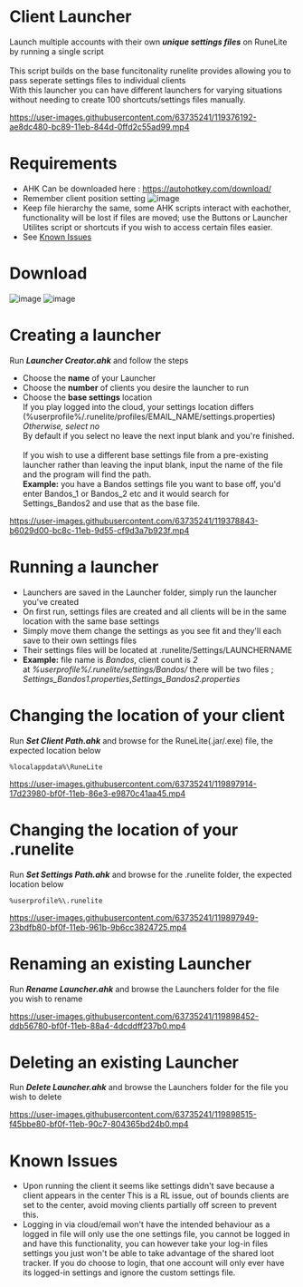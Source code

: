 # Client Launcher
Launch multiple accounts with their own ***unique settings files*** on RuneLite by running a single script<br/><br/>
This script builds on the base funcitonality runelite provides allowing you to pass seperate settings files to individual clients<br/>
With this launcher you can have different launchers for varying situations without needing to create 100 shortcuts/settings files manually.

https://user-images.githubusercontent.com/63735241/119376192-ae8dc480-bc89-11eb-844d-0ffd2c55ad99.mp4

# Requirements
* AHK Can be downloaded here : https://autohotkey.com/download/
* Remember client position setting ![image](https://user-images.githubusercontent.com/63735241/119899297-f1ad9900-bf10-11eb-90a7-09d7bcac65b9.png)
* Keep file hierarchy the same, some AHK scripts interact with eachother, functionality will be lost if files are moved; use the Buttons or Launcher Utilites script or shortcuts if you wish to access certain files easier.
* See [Known Issues](#known-issues)

# Download
![image](https://user-images.githubusercontent.com/63735241/119900454-8b297a80-bf12-11eb-9426-f20035bc15b2.png)
![image](https://user-images.githubusercontent.com/63735241/119900867-173ba200-bf13-11eb-995b-a6f616cbf318.png)


# Creating a launcher

Run ***Launcher Creator.ahk*** and follow the steps<br/>
* Choose the **name** of your Launcher<br/>
* Choose the **number** of clients you desire the launcher to run<br/>
* Choose the **base settings** location<br/>
If you play logged into the cloud, your settings location differs (%userprofile%/.runelite/profiles/EMAIL_NAME/settings.properties)<br/>
*Otherwise, select no*<br/>
By default if you select no leave the next input blank and you're finished.<br/><br/>
If you wish to use a different base settings file from a pre-existing launcher rather than leaving the input blank, input the name of the file and the program will find the path.<br/>
**Example:** you have a Bandos settings file you want to base off, you'd enter Bandos_1 or Bandos_2 etc and it would search for Settings_Bandos2 and use that as the base file.
	
https://user-images.githubusercontent.com/63735241/119378843-b6029d00-bc8c-11eb-9d55-cf9d3a7b923f.mp4

# Running a launcher
* Launchers are saved in the Launcher folder, simply run the launcher you've created<br/>
* On first run, settings files are created and all clients will be in the same location with the same base settings<br/>
* Simply move them change the settings as you see fit and they'll each save to their own settings files<br/>
* Their settings files will be located at .runelite/Settings/LAUNCHERNAME<br/>
* **Example:** file name is *Bandos*, client count is *2*<br/> at *%userprofile%/.runelite/settings/Bandos/* there will be two files ; *Settings_Bandos1.properties*,*Settings_Bandos2.properties*<br/>

# Changing the location of your client
Run ***Set Client Path.ahk*** and browse for the RuneLite(.jar/.exe) file, the expected location below
	
	%localappdata%\RuneLite

https://user-images.githubusercontent.com/63735241/119897914-17d23980-bf0f-11eb-86e3-e9870c41aa45.mp4

# Changing the location of your .runelite
Run ***Set Settings Path.ahk*** and browse for the .runelite folder, the expected location below
	
	%userprofile%\.runelite

https://user-images.githubusercontent.com/63735241/119897949-23bdfb80-bf0f-11eb-961b-9b6cc3824725.mp4

# Renaming an existing Launcher
Run ***Rename Launcher.ahk*** and browse the Launchers folder for the file you wish to rename
	
https://user-images.githubusercontent.com/63735241/119898452-ddb56780-bf0f-11eb-88a4-4dcddff237b0.mp4

# Deleting an existing Launcher
Run ***Delete Launcher.ahk*** and browse the Launchers folder for the file you wish to delete
	
https://user-images.githubusercontent.com/63735241/119898515-f45bbe80-bf0f-11eb-90c7-804365bd24b0.mp4

# Known Issues
* Upon running the client it seems like settings didn't save because a client appears in the center
This is a RL issue, out of bounds clients are set to the center, avoid moving clients partially off screen to prevent this.
* Logging in via cloud/email won't have the intended behaviour as a logged in file will only use the one settings file, you cannot be logged in and have this functionality, you can however take your log-in files settings you just won't be able to take advantage of the shared loot tracker.
If you do choose to login, that one account will only ever have its logged-in settings and ignore the custom settings file.
